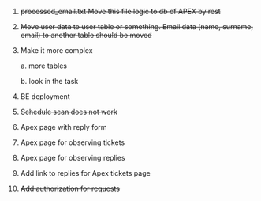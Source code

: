 1. ~~processed_email.txt 
Move this file logic to db of APEX by rest~~
2. ~~Move user data to user table or something. Email data
   (name, surname, email) to another table should
be moved~~
3. Make it more complex

   a. more tables

   b. look in the task
4. BE deployment
5. ~~Schedule scan does not work~~
6. Apex page with reply form
7. Apex page for observing tickets
8. Apex page for observing replies
9. Add link to replies for Apex tickets page
10. ~~Add authorization for requests~~